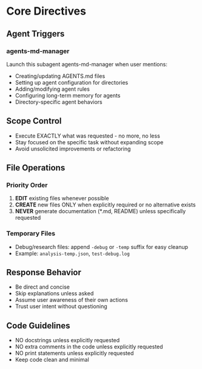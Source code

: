 # Core Directives

## Agent Triggers
### agents-md-manager
Launch this subagent agents-md-manager when user mentions:
- Creating/updating AGENTS.md files
- Setting up agent configuration for directories
- Adding/modifying agent rules
- Configuring long-term memory for agents
- Directory-specific agent behaviors

## Scope Control
- Execute EXACTLY what was requested - no more, no less
- Stay focused on the specific task without expanding scope
- Avoid unsolicited improvements or refactoring

## File Operations
### Priority Order
1. **EDIT** existing files whenever possible
2. **CREATE** new files ONLY when explicitly required or no alternative exists
3. **NEVER** generate documentation (*.md, README) unless specifically requested

### Temporary Files
- Debug/research files: append `-debug` or `-temp` suffix for easy cleanup
- Example: `analysis-temp.json`, `test-debug.log`

## Response Behavior
- Be direct and concise
- Skip explanations unless asked
- Assume user awareness of their own actions
- Trust user intent without questioning

## Code Guidelines
- NO docstrings unless explicitly requested
- NO extra comments in the code unless explicitly requested
- NO print statements unless explicitly requested
- Keep code clean and minimal 